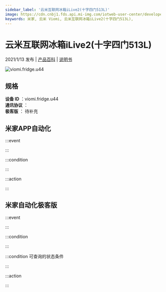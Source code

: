 ```yaml
---
sidebar_label: '云米互联网冰箱iLive2(十字四门513L)'
image: https://cdn.cnbj1.fds.api.mi-img.com/iotweb-user-center/developer_1679048995095YMcxtGhT.png?GalaxyAccessKeyId=AKVGLQWBOVIRQ3XLEW&Expires=9223372036854775807&Signature=VDjWtAdz8Z2+ZhqX09ClC7ZjDPU=
keywords: 米家, 云米 Viomi, 云米互联网冰箱iLive2(十字四门513L), 
---
```

# 云米互联网冰箱iLive2(十字四门513L)

2021/1/13 发布 | [产品百科](https://home.mi.com/webapp/content/baike/product/index.html?model=viomi.fridge.u44/) | [说明书](https://home.mi.com/views/introduction.html?model=viomi.fridge.u44&region=cn)

![viomi.fridge.u44](https://cdn.cnbj1.fds.api.mi-img.com/iotweb-user-center/developer_1679048995095YMcxtGhT.png?GalaxyAccessKeyId=AKVGLQWBOVIRQ3XLEW&Expires=9223372036854775807&Signature=VDjWtAdz8Z2+ZhqX09ClC7ZjDPU=)

## 规格  
> 
**设备 ID** ：viomi.fridge.u44  
**通讯协议** ：  
**极客版**  ： 待补充 


## 米家APP自动化  

:::event  

:::

:::condition  

:::

:::action   

:::

## 米家自动化极客版  

:::event  

:::

:::condition  

:::

:::condition 可查询的状态条件  

:::

:::action  

:::

        
